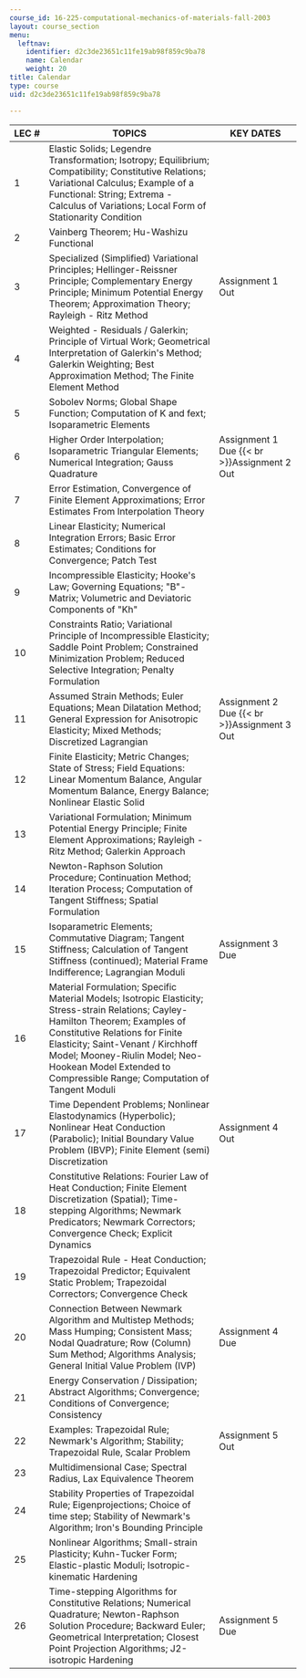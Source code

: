 ```yaml
---
course_id: 16-225-computational-mechanics-of-materials-fall-2003
layout: course_section
menu:
  leftnav:
    identifier: d2c3de23651c11fe19ab98f859c9ba78
    name: Calendar
    weight: 20
title: Calendar
type: course
uid: d2c3de23651c11fe19ab98f859c9ba78

---
```


| LEC # | TOPICS | KEY DATES |
| --- | --- | --- |
| 1 | Elastic Solids; Legendre Transformation; Isotropy; Equilibrium; Compatibility; Constitutive Relations; Variational Calculus; Example of a Functional: String; Extrema - Calculus of Variations; Local Form of Stationarity Condition |  |
| 2 | Vainberg Theorem; Hu-Washizu Functional |  |
| 3 | Specialized (Simplified) Variational Principles; Hellinger-Reissner Principle; Complementary Energy Principle; Minimum Potential Energy Theorem; Approximation Theory; Rayleigh - Ritz Method | Assignment 1 Out |
| 4 | Weighted - Residuals / Galerkin; Principle of Virtual Work; Geometrical Interpretation of Galerkin's Method; Galerkin Weighting; Best Approximation Method; The Finite Element Method |  |
| 5 | Sobolev Norms; Global Shape Function; Computation of K and fext; Isoparametric Elements |  |
| 6 | Higher Order Interpolation; Isoparametric Triangular Elements; Numerical Integration; Gauss Quadrature | Assignment 1 Due  {{< br >}}Assignment 2 Out |
| 7 | Error Estimation, Convergence of Finite Element Approximations; Error Estimates From Interpolation Theory |  |
| 8 | Linear Elasticity; Numerical Integration Errors; Basic Error Estimates; Conditions for Convergence; Patch Test |  |
| 9 | Incompressible Elasticity; Hooke's Law; Governing Equations; "B"-Matrix; Volumetric and Deviatoric Components of "Kh" |  |
| 10 | Constraints Ratio; Variational Principle of Incompressible Elasticity; Saddle Point Problem; Constrained Minimization Problem; Reduced Selective Integration; Penalty Formulation |  |
| 11 | Assumed Strain Methods; Euler Equations; Mean Dilatation Method; General Expression for Anisotropic Elasticity; Mixed Methods; Discretized Lagrangian | Assignment 2 Due  {{< br >}}Assignment 3 Out |
| 12 | Finite Elasticity; Metric Changes; State of Stress; Field Equations: Linear Momentum Balance, Angular Momentum Balance, Energy Balance; Nonlinear Elastic Solid |  |
| 13 | Variational Formulation; Minimum Potential Energy Principle; Finite Element Approximations; Rayleigh - Ritz Method; Galerkin Approach |  |
| 14 | Newton-Raphson Solution Procedure; Continuation Method; Iteration Process; Computation of Tangent Stiffness; Spatial Formulation |  |
| 15 | Isoparametric Elements; Commutative Diagram; Tangent Stiffness; Calculation of Tangent Stiffness (continued); Material Frame Indifference; Lagrangian Moduli | Assignment 3 Due |
| 16 | Material Formulation; Specific Material Models; Isotropic Elasticity; Stress-strain Relations; Cayley-Hamilton Theorem; Examples of Constitutive Relations for Finite Elasticity; Saint-Venant / Kirchhoff Model; Mooney-Riulin Model; Neo-Hookean Model Extended to Compressible Range; Computation of Tangent Moduli |  |
| 17 | Time Dependent Problems; Nonlinear Elastodynamics (Hyperbolic); Nonlinear Heat Conduction (Parabolic); Initial Boundary Value Problem (IBVP); Finite Element (semi) Discretization | Assignment 4 Out |
| 18 | Constitutive Relations: Fourier Law of Heat Conduction; Finite Element Discretization (Spatial); Time-stepping Algorithms; Newmark Predicators; Newmark Correctors; Convergence Check; Explicit Dynamics |  |
| 19 | Trapezoidal Rule - Heat Conduction; Trapezoidal Predictor; Equivalent Static Problem; Trapezoidal Correctors; Convergence Check |  |
| 20 | Connection Between Newmark Algorithm and Multistep Methods; Mass Humping; Consistent Mass; Nodal Quadrature; Row (Column) Sum Method; Algorithms Analysis; General Initial Value Problem (IVP) | Assignment 4 Due |
| 21 | Energy Conservation / Dissipation; Abstract Algorithms; Convergence; Conditions of Convergence; Consistency |  |
| 22 | Examples: Trapezoidal Rule; Newmark's Algorithm; Stability; Trapezoidal Rule, Scalar Problem | Assignment 5 Out |
| 23 | Multidimensional Case; Spectral Radius, Lax Equivalence Theorem |  |
| 24 | Stability Properties of Trapezoidal Rule; Eigenprojections; Choice of time step; Stability of Newmark's Algorithm; Iron's Bounding Principle |  |
| 25 | Nonlinear Algorithms; Small-strain Plasticity; Kuhn-Tucker Form; Elastic-plastic Moduli; Isotropic-kinematic Hardening |  |
| 26 | Time-stepping Algorithms for Constitutive Relations; Numerical Quadrature; Newton-Raphson Solution Procedure; Backward Euler; Geometrical Interpretation; Closest Point Projection Algorithms; J2\-isotropic Hardening | Assignment 5 Due